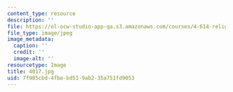 ```yaml
---
content_type: resource
description: ''
file: https://ol-ocw-studio-app-qa.s3.amazonaws.com/courses/4-614-religious-architecture-and-islamic-cultures-fall-2002/7f985cbd4fbebd519ab235a751fd9053_4017.jpg
file_type: image/jpeg
image_metadata:
  caption: ''
  credit: ''
  image-alt: ''
resourcetype: Image
title: 4017.jpg
uid: 7f985cbd-4fbe-bd51-9ab2-35a751fd9053
---
```

